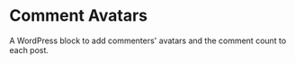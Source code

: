# Comment Avatars

A WordPress block to add commenters' avatars and the comment count to each post.

